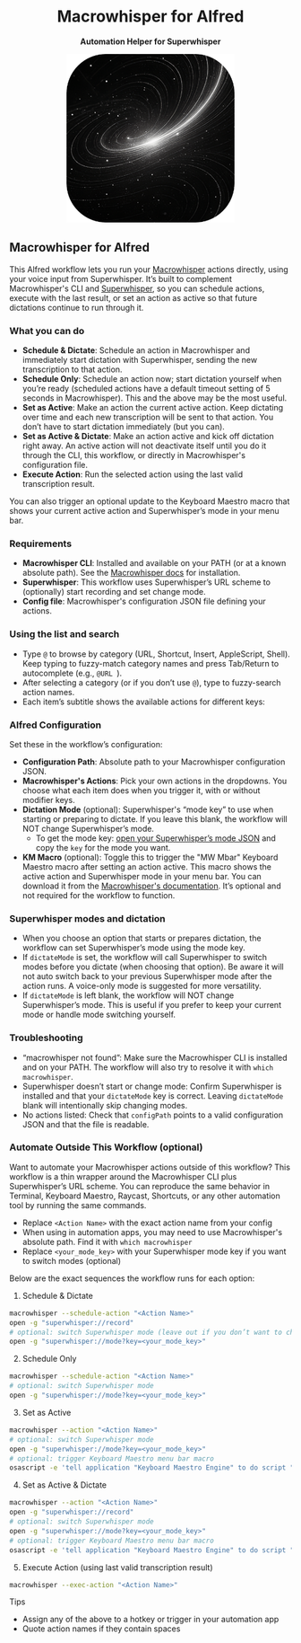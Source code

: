<h1 align="center">Macrowhisper for Alfred</h1>
<p align="center"><strong>Automation Helper for Superwhisper</strong></p>
<p align="center">
    <img width="300" src="Workflow/assets/images/macrowhisper.png">
</p>

## Macrowhisper for Alfred

This Alfred workflow lets you run your [Macrowhisper](https://by.afadingthought.com/macrowhisper) actions directly, using your voice input from Superwhisper. It’s built to complement Macrowhisper's CLI and [Superwhisper](https://superwhisper.com/?via=robert), so you can schedule actions, execute with the last result, or set an action as active so that future dictations continue to run through it.

### What you can do
- **Schedule & Dictate**: Schedule an action in Macrowhisper and immediately start dictation with Superwhisper, sending the new transcription to that action.
- **Schedule Only**: Schedule an action now; start dictation yourself when you’re ready (scheduled actions have a default timeout setting of 5 seconds in Macrowhisper). This and the above may be the most useful.
- **Set as Active**: Make an action the current active action. Keep dictating over time and each new transcription will be sent to that action. You don’t have to start dictation immediately (but you can).
- **Set as Active & Dictate**: Make an action active and kick off dictation right away. An active action will not deactivate itself until you do it through the CLI, this workflow, or directly in Macrowhisper's configuration file.
- **Execute Action**: Run the selected action using the last valid transcription result.

You can also trigger an optional update to the Keyboard Maestro macro that shows your current active action and Superwhisper’s mode in your menu bar.

### Requirements
- **Macrowhisper CLI**: Installed and available on your PATH (or at a known absolute path). See the [Macrowhisper docs](https://by.afadingthought.com/macrowhisper) for installation.
- **Superwhisper**: This workflow uses Superwhisper’s URL scheme to (optionally) start recording and set change mode.
- **Config file**: Macrowhisper's configuration JSON file defining your actions.
  
### Using the list and search
- Type `@` to browse by category (URL, Shortcut, Insert, AppleScript, Shell). Keep typing to fuzzy-match category names and press Tab/Return to autocomplete (e.g., `@URL `).
- After selecting a category (or if you don’t use `@`), type to fuzzy-search action names.
- Each item’s subtitle shows the available actions for different keys:

### Alfred Configuration
Set these in the workflow’s configuration:

- **Configuration Path**: Absolute path to your Macrowhisper configuration JSON.
- **Macrowhisper's Actions**: Pick your own actions in the dropdowns. You choose what each item does when you trigger it, with or without modifier keys.
- **Dictation Mode** (optional): Superwhisper's “mode key” to use when starting or preparing to dictate. If you leave this blank, the workflow will NOT change Superwhisper’s mode.
  - To get the mode key: [open your Superwhisper’s mode JSON](https://superwhisper.com/docs/modes/switching-modes#deep-links) and copy the `key` for the mode you want. 
- **KM Macro** (optional): Toggle this to trigger the "MW Mbar" Keyboard Maestro macro after setting an action active. This macro shows the active action and Superwhisper mode in your menu bar. You can download it from the [Macrowhisper's documentation](https://by.afadingthought.com/macrowhisper). It’s optional and not required for the workflow to function.

### Superwhisper modes and dictation
- When you choose an option that starts or prepares dictation, the workflow can set Superwhisper’s mode using the mode key.
- If `dictateMode` is set, the workflow will call Superwhisper to switch modes before you dictate (when choosing that option). Be aware it will not auto switch back to your previous Superwhisper mode after the action runs. A voice-only mode is suggested for more versatility.
- If `dictateMode` is left blank, the workflow will NOT change Superwhisper’s mode. This is useful if you prefer to keep your current mode or handle mode switching yourself.

### Troubleshooting
- “macrowhisper not found”: Make sure the Macrowhisper CLI is installed and on your PATH. The workflow will also try to resolve it with `which macrowhisper`.
- Superwhisper doesn’t start or change mode: Confirm Superwhisper is installed and that your `dictateMode` key is correct. Leaving `dictateMode` blank will intentionally skip changing modes.
- No actions listed: Check that `configPath` points to a valid configuration JSON and that the file is readable.

### Automate Outside This Workflow (optional)
Want to automate your Macrowhisper actions outside of this workflow? This workflow is a thin wrapper around the Macrowhisper CLI plus Superwhisper’s URL scheme. You can reproduce the same behavior in Terminal, Keyboard Maestro, Raycast, Shortcuts, or any other automation tool by running the same commands.

- Replace `<Action Name>` with the exact action name from your config
- When using in automation apps, you may need to use Macrowhisper's absolute path. Find it with `which macrowhisper`
- Replace `<your_mode_key>` with your Superwhisper mode key if you want to switch modes (optional)

Below are the exact sequences the workflow runs for each option:

1) Schedule & Dictate

```bash
macrowhisper --schedule-action "<Action Name>"
open -g "superwhisper://record"
# optional: switch Superwhisper mode (leave out if you don’t want to change modes)
open -g "superwhisper://mode?key=<your_mode_key>"
```

2) Schedule Only

```bash
macrowhisper --schedule-action "<Action Name>"
# optional: switch Superwhisper mode
open -g "superwhisper://mode?key=<your_mode_key>"
```

3) Set as Active

```bash
macrowhisper --action "<Action Name>"
# optional: switch Superwhisper mode
open -g "superwhisper://mode?key=<your_mode_key>"
# optional: trigger Keyboard Maestro menu bar macro
osascript -e 'tell application "Keyboard Maestro Engine" to do script "MW MBar"'
```

4) Set as Active & Dictate

```bash
macrowhisper --action "<Action Name>"
open -g "superwhisper://record"
# optional: switch Superwhisper mode
open -g "superwhisper://mode?key=<your_mode_key>"
# optional: trigger Keyboard Maestro menu bar macro
osascript -e 'tell application "Keyboard Maestro Engine" to do script "MW MBar"'
```

5) Execute Action (using last valid transcription result)

```bash
macrowhisper --exec-action "<Action Name>"
```

Tips
- Assign any of the above to a hotkey or trigger in your automation app
- Quote action names if they contain spaces